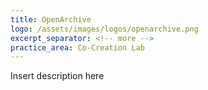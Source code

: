 ```yaml
---
title: OpenArchive
logo: /assets/images/logos/openarchive.png
excerpt_separator: <!-- more -->
practice_area: Co-Creation Lab
---
```

Insert description here

